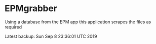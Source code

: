 # EPMgrabber
Using a database from the EPM app this application scrapes the files as required


Latest backup: Sun Sep 8 23:36:01 UTC 2019
